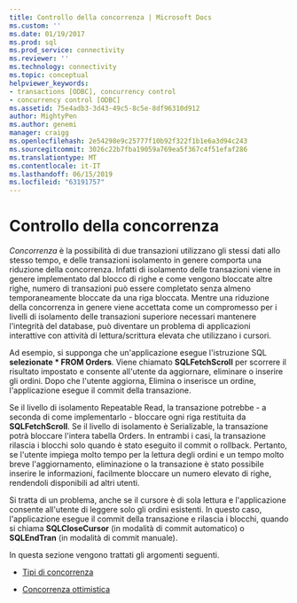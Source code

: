 ```yaml
---
title: Controllo della concorrenza | Microsoft Docs
ms.custom: ''
ms.date: 01/19/2017
ms.prod: sql
ms.prod_service: connectivity
ms.reviewer: ''
ms.technology: connectivity
ms.topic: conceptual
helpviewer_keywords:
- transactions [ODBC], concurrency control
- concurrency control [ODBC]
ms.assetid: 75e4adb3-3d43-49c5-8c5e-8df96310d912
author: MightyPen
ms.author: genemi
manager: craigg
ms.openlocfilehash: 2e54298e9c25777f10b92f322f1b1e6a3d94c243
ms.sourcegitcommit: 3026c22b7fba19059a769ea5f367c4f51efaf286
ms.translationtype: MT
ms.contentlocale: it-IT
ms.lasthandoff: 06/15/2019
ms.locfileid: "63191757"
---
```

# <a name="concurrency-control"></a>Controllo della concorrenza
*Concorrenza* è la possibilità di due transazioni utilizzano gli stessi dati allo stesso tempo, e delle transazioni isolamento in genere comporta una riduzione della concorrenza. Infatti di isolamento delle transazioni viene in genere implementato dal blocco di righe e come vengono bloccate altre righe, numero di transazioni può essere completato senza almeno temporaneamente bloccate da una riga bloccata. Mentre una riduzione della concorrenza in genere viene accettata come un compromesso per i livelli di isolamento delle transazioni superiore necessari mantenere l'integrità del database, può diventare un problema di applicazioni interattive con attività di lettura/scrittura elevata che utilizzano i cursori.  
  
 Ad esempio, si supponga che un'applicazione esegue l'istruzione SQL **selezionate \* FROM Orders**. Viene chiamato **SQLFetchScroll** per scorrere il risultato impostato e consente all'utente da aggiornare, eliminare o inserire gli ordini. Dopo che l'utente aggiorna, Elimina o inserisce un ordine, l'applicazione esegue il commit della transazione.  
  
 Se il livello di isolamento Repeatable Read, la transazione potrebbe - a seconda di come implementarlo - bloccare ogni riga restituita da **SQLFetchScroll**. Se il livello di isolamento è Serializable, la transazione potrà bloccare l'intera tabella Orders. In entrambi i casi, la transazione rilascia i blocchi solo quando è stato eseguito il commit o rollback. Pertanto, se l'utente impiega molto tempo per la lettura degli ordini e un tempo molto breve l'aggiornamento, eliminazione o la transazione è stato possibile inserire le informazioni, facilmente bloccare un numero elevato di righe, rendendoli disponibili ad altri utenti.  
  
 Si tratta di un problema, anche se il cursore è di sola lettura e l'applicazione consente all'utente di leggere solo gli ordini esistenti. In questo caso, l'applicazione esegue il commit della transazione e rilascia i blocchi, quando si chiama **SQLCloseCursor** (in modalità di commit automatico) o **SQLEndTran** (in modalità di commit manuale).  
  
 In questa sezione vengono trattati gli argomenti seguenti.  
  
-   [Tipi di concorrenza](../../../odbc/reference/develop-app/concurrency-types.md)  
  
-   [Concorrenza ottimistica](../../../odbc/reference/develop-app/optimistic-concurrency.md)

